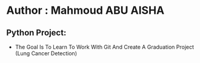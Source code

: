 # Author : Mahmoud ABU AISHA
## Python Project: 
- The Goal Is To Learn To Work With Git And Create A Graduation Project (Lung Cancer Detection)
